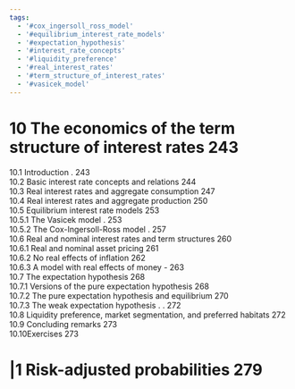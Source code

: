 ```yaml
---
tags:
  - '#cox_ingersoll_ross_model'
  - '#equilibrium_interest_rate_models'
  - '#expectation_hypothesis'
  - '#interest_rate_concepts'
  - '#liquidity_preference'
  - '#real_interest_rates'
  - '#term_structure_of_interest_rates'
  - '#vasicek_model'
---
```

# 10 The economics of the term structure of interest rates 243  

10.1 Introduction . 243   
10.2 Basic interest rate concepts and relations 244   
10.3 Real interest rates and aggregate consumption 247   
10.4 Real interest rates and aggregate production 250   
10.5 Equilibrium interest rate models 253   
10.5.1 The Vasicek model . 253   
10.5.2 The Cox-Ingersoll-Ross model . 257   
10.6 Real and nominal interest rates and term structures 260   
10.6.1 Real and nominal asset pricing 261   
10.6.2 No real effects of inflation 262   
10.6.3 A model with real effects of money - 263   
10.7 The expectation hypothesis 268   
10.7.1 Versions of the pure expectation hypothesis 268   
10.7.2 The pure expectation hypothesis and equilibrium 270   
10.7.3 The weak expectation hypothesis . . 272   
10.8 Liquidity preference, market segmentation, and preferred habitats 272   
10.9 Concluding remarks 273   
10.10Exercises 273  

# |1 Risk-adjusted probabilities 279  
